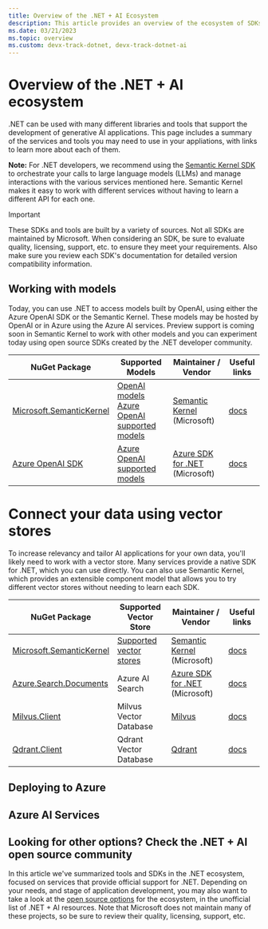 ```yaml
---
title: Overview of the .NET + AI Ecosystem
description: This article provides an overview of the ecosystem of SDKs and tools available to .NET developers integrating AI into their applications.
ms.date: 03/21/2023
ms.topic: overview
ms.custom: devx-track-dotnet, devx-track-dotnet-ai
---
```


# Overview of the .NET + AI ecosystem

.NET can be used with many different libraries and tools that support the development of generative AI applications. This page includes a summary of the services and tools you may need to use in your appliations, with links to learn more about each of them.

**Note:** For .NET developers, we recommend using the [Semantic Kernel SDK]() to orchestrate your calls to large language models (LLMs) and manage interactions with the various services mentioned here. Semantic Kernel makes it easy to work with different services without having to learn a different API for each one.

> [!IMPORTANT]
> These SDKs and tools are built by a variety of sources. Not all SDKs are maintained by Microsoft. When considering an SDK, be sure to evaluate quality, licensing, support, etc. to ensure they meet your requirements. Also make sure you review each SDK's documentation for detailed version compatibility information.

## Working with models

Today, you can use .NET to access models built by OpenAI, using either the Azure OpenAI SDK or the Semantic Kernel. These models may be hosted by OpenAI or in Azure using the Azure AI services. Preview support is coming soon in Semantic Kernel to work with other models and you can experiment today using open source SDKs created by the .NET developer community.

| NuGet Package                                                                          | Supported Models                                                                                                                                | Maintainer / Vendor                                                                                         | Useful links |
|----------------------------------------------------------------------------------------|-------------------------------------------------------------------------------------------------------------------------------------------------|-------------------------------------------------------------------------------------------------------------|-------------------------------------------------------------------------------------------------------------------|
| [Microsoft.SemanticKernel](https://www.nuget.org/packages/Microsoft.SemanticKernel/)   | [OpenAI models](https://platform.openai.com/docs/models/overview)<br/>[Azure OpenAI supported models](https://learn.microsoft.com/azure/ai-services/openai/concepts/models)                   | [Semantic Kernel](https://github.com/microsoft/semantic-kernel) (Microsoft)                                 | [docs](https://learn.microsoft.com/semantic-kernel/)     |
| [Azure OpenAI SDK](https://www.nuget.org/packages/Azure.AI.OpenAI/)                    | [Azure OpenAI supported models](https://learn.microsoft.com/azure/ai-services/openai/concepts/models)                                     | [Azure SDK for .NET](https://github.com/Azure/azure-sdk-for-net) (Microsoft)                                | [docs](https://learn.microsoft.com/azure/ai-services/openai/)                                               |


# Connect your data using vector stores

To increase relevancy and tailor AI applications for your own data, you'll likely need to work with a vector store. Many services provide a native SDK for .NET, which you can use directly. You can also use Semantic Kernel, which provides an extensible component model that allows you to try different vector stores without needing to learn each SDK.

| NuGet Package                                                                          | Supported Vector Store            | Maintainer / Vendor                                                                                         | Useful links |
|----------------------------------------------------------------------------------------|-----------------------------------|-------------------------------------------------------------------------------------------------------------|-------------------------------------------------------------------------------------------------------------------|
| [Microsoft.SemanticKernel](https://www.nuget.org/packages/Microsoft.SemanticKernel/)   | [Supported vector stores](https://learn.microsoft.com/semantic-kernel/memories/vector-db#available-connectors-to-vector-databases)        | [Semantic Kernel](https://github.com/microsoft/semantic-kernel) (Microsoft)                                 | [docs](https://learn.microsoft.com/semantic-kernel/memories/vector-db)     |
| [Azure.Search.Documents](https://www.nuget.org/packages/Azure.Search.Documents/)       | Azure AI Search                   | [Azure SDK for .NET](https://github.com/Azure/azure-sdk-for-net) (Microsoft)                                | [docs](https://learn.microsoft.com/dotnet/api/overview/azure/search.documents-readme?view=azure-dotnet)     |
| [Milvus.Client](https://www.nuget.org/packages/Milvus.Client)                          | Milvus Vector Database            | [Milvus](https://milvus.io/)                                                                                | [docs](https://milvus.io/docs/v2.2.x/install-csharp.md)                                                           |
| [Qdrant.Client](https://www.nuget.org/packages/Qdrant.Client)                          | Qdrant Vector Database            | [Qdrant](https://qdrant.tech)                                                                               | [docs](https://github.com/qdrant/qdrant-dotnet)                                                                   |

## Deploying to Azure

## Azure AI Services

## Looking for other options? Check the .NET + AI open source community

In this article we've summarized tools and SDKs in the .NET ecosystem, focused on services that provide official support for .NET. Depending on your needs, and stage of application development, you may also want to take a look at the [open source options](https://github.com/jmatthiesen/dotnet-ai-resources?tab=readme-ov-file#models) for the ecosystem, in the unofficial list of .NET + AI resources. Note that Microsoft does not maintain many of these projects, so be sure to review their quality, licensing, support, etc.